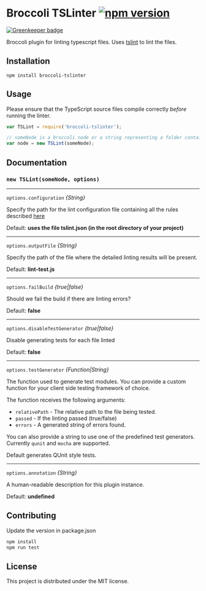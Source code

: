 # Broccoli TSLinter [![npm version](https://badge.fury.io/js/broccoli-tslinter.svg)](https://badge.fury.io/js/broccoli-tslinter)

[![Greenkeeper badge](https://badges.greenkeeper.io/kratiahuja/broccoli-tslinter.svg)](https://greenkeeper.io/)

Broccoli plugin for linting typescript files. Uses [tslint](https://github.com/palantir/tslint) to lint the files.

## Installation

```
npm install broccoli-tslinter
```

## Usage
Please ensure that the TypeScript source files compile correctly _before_ running the linter.

```javascript
var TSLint = require('broccoli-tslinter');

// someNode is a broccoli node or a string representing a folder containing all .ts files
var node = new TSLint(someNode);
```

## Documentation

### `new TSLint(someNode, options)`

---

`options.configuration` *{String}*

Specify the path for the lint configuration file containing all the rules described [here](https://github.com/palantir/tslint#core-rules)

Default: **uses the file tslint.json (in the root directory of your project)**

---

`options.outputFile` *{String}*

Specify the path of the file where the detailed linting results will be present.

Default: **lint-test.js**

---

`options.failBuild` *{true|false}*

Should we fail the build if there are linting errors?

Default: **false**

---

`options.disableTestGenerator` *{true|false}*

Disable generating tests for each file linted

Default: **false**

---

`options.testGenerator` *{Function|String}*

The function used to generate test modules. You can provide a custom function for your client side testing framework of choice.

The function receives the following arguments:

* `relativePath` - The relative path to the file being tested.
* `passed` - If the linting passed (true/false)
* `errors` - A generated string of errors found.

You can also provide a string to use one of the predefined test generators. Currently  `qunit` and `mocha` are supported.

Default generates QUnit style tests.

---

`options.annotation` *{String}*

A human-readable description for this plugin instance.

Default: **undefined**

## Contributing
Update the version in package.json

```javascript
npm install
npm run test
```

## License

This project is distributed under the MIT license.
